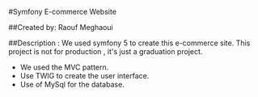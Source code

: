 #Symfony E-commerce Website

##Created by: Raouf Meghaoui

##Description :
We used symfony 5 to create this e-commerce site.
This project is not for production , it's just a graduation project.
- We used the MVC pattern.
- Use TWIG to create the user interface.
- Use of MySql for the database.
